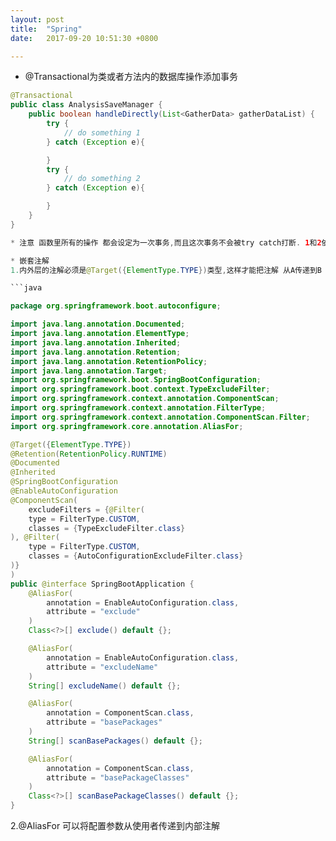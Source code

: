```yaml
---
layout: post
title:  "Spring"
date:   2017-09-20 10:51:30 +0800

---
```

* @Transactional为类或者方法内的数据库操作添加事务

```java
@Transactional
public class AnalysisSaveManager {
    public boolean handleDirectly(List<GatherData> gatherDataList) {
        try {
            // do something 1
        } catch (Exception e){

        }
        try {
            // do something 2
        } catch (Exception e){

        }
    }
}

* 注意 函数里所有的操作 都会设定为一次事务,而且这次事务不会被try catch打断. 1和2依然是一个事务中

* 嵌套注解
1.内外层的注解必须是@Target({ElementType.TYPE})类型,这样才能把注解 从A传递到B

```java

package org.springframework.boot.autoconfigure;

import java.lang.annotation.Documented;
import java.lang.annotation.ElementType;
import java.lang.annotation.Inherited;
import java.lang.annotation.Retention;
import java.lang.annotation.RetentionPolicy;
import java.lang.annotation.Target;
import org.springframework.boot.SpringBootConfiguration;
import org.springframework.boot.context.TypeExcludeFilter;
import org.springframework.context.annotation.ComponentScan;
import org.springframework.context.annotation.FilterType;
import org.springframework.context.annotation.ComponentScan.Filter;
import org.springframework.core.annotation.AliasFor;

@Target({ElementType.TYPE})
@Retention(RetentionPolicy.RUNTIME)
@Documented
@Inherited
@SpringBootConfiguration
@EnableAutoConfiguration
@ComponentScan(
    excludeFilters = {@Filter(
    type = FilterType.CUSTOM,
    classes = {TypeExcludeFilter.class}
), @Filter(
    type = FilterType.CUSTOM,
    classes = {AutoConfigurationExcludeFilter.class}
)}
)
public @interface SpringBootApplication {
    @AliasFor(
        annotation = EnableAutoConfiguration.class,
        attribute = "exclude"
    )
    Class<?>[] exclude() default {};

    @AliasFor(
        annotation = EnableAutoConfiguration.class,
        attribute = "excludeName"
    )
    String[] excludeName() default {};

    @AliasFor(
        annotation = ComponentScan.class,
        attribute = "basePackages"
    )
    String[] scanBasePackages() default {};

    @AliasFor(
        annotation = ComponentScan.class,
        attribute = "basePackageClasses"
    )
    Class<?>[] scanBasePackageClasses() default {};
}
```
2.@AliasFor 可以将配置参数从使用者传递到内部注解

